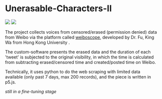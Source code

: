 # Unerasable-Characters-II

![](https://live.staticflickr.com/65535/49777309756_c10a86968d_c.jpg)
![](https://live.staticflickr.com/65535/49777633092_f8e67dd414_c.jpg)

The project collects voices from censored/erased (permission denied) data from Weibo via the platform called [weiboscope](weiboscope.jmsc.hku.hk/), developed by Dr. Fu, King Wa from Hong Kong University .

The custom-software presents the erased data and the duration of each 'tweet' is subjected to the original visibility, in which the time is calculated from subtracting erased/censored time and created/posted time on Weibo. 

Technically, it uses python to do the web scraping with limited data available (only past 7 days, max 200 records), and the piece is written in p5.js. 

*still in a fine-tuning stage*
